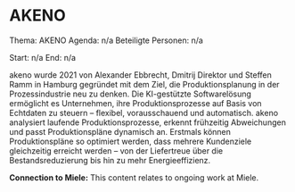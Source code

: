 # AKENO
Thema: AKENO
Agenda: n/a
Beteiligte Personen: n/a

Start: n/a
End: n/a

akeno wurde 2021 von Alexander Ebbrecht, Dmitrij Direktor und Steffen Ramm in Hamburg gegründet mit dem Ziel, die Produktionsplanung in der Prozessindustrie neu zu denken. Die KI-gestützte Softwarelösung ermöglicht es Unternehmen, ihre Produktionsprozesse auf Basis von Echtdaten zu steuern – flexibel, vorausschauend und automatisch. akeno analysiert laufende Produktionsprozesse, erkennt frühzeitig Abweichungen und passt Produktionspläne dynamisch an. Erstmals können Produktionspläne so optimiert werden, dass mehrere Kundenziele gleichzeitig erreicht werden – von der Liefertreue über die Bestandsreduzierung bis hin zu mehr Energieeffizienz.

**Connection to Miele:** This content relates to ongoing work at Miele.

